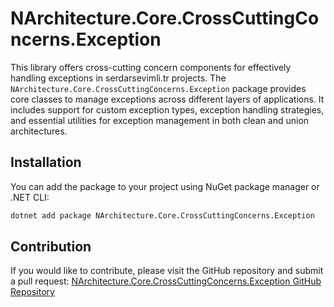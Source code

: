 # NArchitecture.Core.CrossCuttingConcerns.Exception

This library offers cross-cutting concern components for effectively handling exceptions in serdarsevimli.tr projects. The `NArchitecture.Core.CrossCuttingConcerns.Exception` package provides core classes to manage exceptions across different layers of applications. It includes support for custom exception types, exception handling strategies, and essential utilities for exception management in both clean and union architectures.

## Installation

You can add the package to your project using NuGet package manager or .NET CLI:

```bash
dotnet add package NArchitecture.Core.CrossCuttingConcerns.Exception
```

## Contribution

If you would like to contribute, please visit the GitHub repository and submit a pull request: [NArchitecture.Core.CrossCuttingConcerns.Exception GitHub Repository](https://github.com/srdrsvml1986/NArchitectureTemplate)
